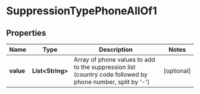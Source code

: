 

# SuppressionTypePhoneAllOf1


## Properties

| Name | Type | Description | Notes |
|------------ | ------------- | ------------- | -------------|
|**value** | **List&lt;String&gt;** | Array of phone values to add to the suppression list (country code followed by phone number, split by &#39;-&#39;) |  [optional] |



